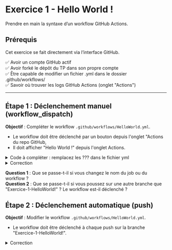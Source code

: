 # Exercice 1 - Hello World !
Prendre en main la syntaxe d’un workflow GitHub Actions.

## Prérequis
Cet exercice se fait directement via l’interface GitHub.

✅ Avoir un compte GitHub actif  
✅ Avoir forké le dépôt du TP dans son propre compte  
✅ Être capable de modifier un fichier .yml dans le dossier .github/workflows/  
✅ Savoir où trouver les logs GitHub Actions (onglet "Actions")  

---

## Étape 1 : Déclenchement manuel (workflow_dispatch)
**Objectif** : Compléter le workflow `.github/workflows/HelloWorld.yml`. 
- Le workflow doit être déclenché par un bouton depuis l'onglet "Actions du repo GitHub,
- Il doit afficher "Hello World !" depuis l'onglet Actions.

<details>
<summary>Code à compléter : remplacez les ??? dans le fichier yml</summary>

```yaml
name: Hello World !

on: ???

jobs:
  hello:
    runs-on: ubuntu-latest
    steps:
      - name: Print Hello
        run: ???
```
</details>

<details>
<summary>Correction</summary>

```yaml
#Le nom qui apparaîtra dans l'onglet "Actions" du repo GitHub
name: Hello world !

# Contrôle quand le workflow sera exécuté
on:
  # Workflow_dispatch permet de lancer manuellement un workflow depuis l'onglet "Actions" — idéal pour les tests.
  workflow_dispatch:

# Un workflow est composé d'un ou plusieurs jobs qui peuvent s'exécuter de manière séquentielle ou en parallèle
jobs:
  hello:
    runs-on: ubuntu-latest
    # Les étapes représentent une séquence de tâches qui seront exécutées dans le cadre du job
    steps:
      # Exécute une seule commande en utilisant le shell du runner
      - name: Print Hello
        run: echo "Hello World !"
```
</details>

  
**Question 1** : Que se passe-t-il si vous changez le nom du job ou du workflow ?  
**Question 2** : Que se passe-t-il si vous poussez sur une autre branche que "Exercice-1-HelloWorld!" ? Le workflow est-il déclenché ?

## Étape 2 : Déclenchement automatique (push)
**Objectif** : Modifier le workflow `.github/workflows/HelloWorld.yml`.
- Le workflow doit être déclenché à chaque push sur la branche "Exercice-1-HelloWorld!".

<details>
<summary>Correction</summary>

```yaml
name: Hello world !

on:
  # Le déclencheur push exécute le workflow à chaque commit sur la branche spécifiée.
    push:
      branches: [ "Exercice-1-HelloWorld!" ]

jobs:
  hello:
    runs-on: ubuntu-latest
    steps:
      - name: Print Hello
        run: echo "Hello World !"
```
</details>
